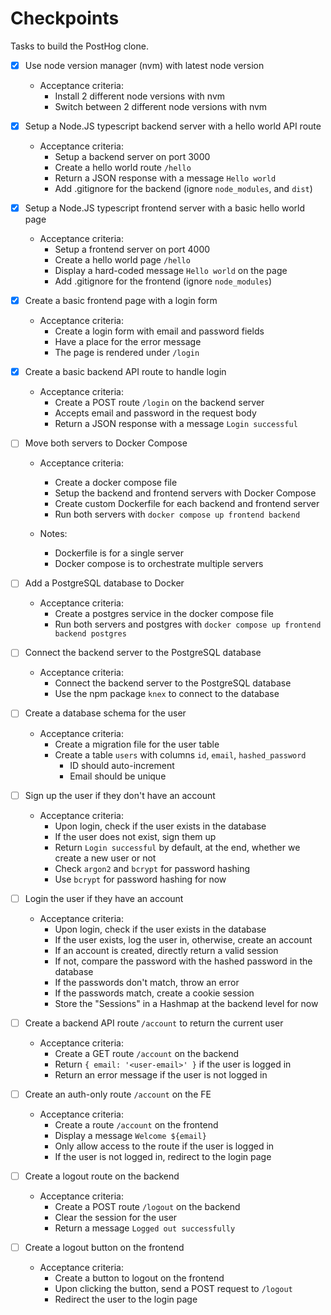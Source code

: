 # Checkpoints

Tasks to build the PostHog clone.

- [x] Use node version manager (nvm) with latest node version

    * Acceptance criteria:
        * Install 2 different node versions with nvm
        * Switch between 2 different node versions with nvm

- [x] Setup a Node.JS typescript backend server with a hello world API route

    * Acceptance criteria:
        * Setup a backend server on port 3000
        * Create a hello world route `/hello`
        * Return a JSON response with a message `Hello world`
        * Add .gitignore for the backend (ignore `node_modules`, and `dist`) 

- [x] Setup a Node.JS typescript frontend server with a basic hello world page

    * Acceptance criteria:
        * Setup a frontend server on port 4000
        * Create a hello world page `/hello`
        * Display a hard-coded message `Hello world` on the page
        * Add .gitignore for the frontend (ignore `node_modules`)

- [x] Create a basic frontend page with a login form

    * Acceptance criteria:
        * Create a login form with email and password fields
        * Have a place for the error message
        * The page is rendered under `/login`

- [x] Create a basic backend API route to handle login

    * Acceptance criteria:
        * Create a POST route `/login` on the backend server
        * Accepts email and password in the request body
        * Return a JSON response with a message `Login successful`

- [ ] Move both servers to Docker Compose

    * Acceptance criteria:
        * Create a docker compose file
        * Setup the backend and frontend servers with Docker Compose
        * Create custom Dockerfile for each backend and frontend server
        * Run both servers with `docker compose up frontend backend`

    * Notes:
        * Dockerfile is for a single server
        * Docker compose is to orchestrate multiple servers

- [ ] Add a PostgreSQL database to Docker

    * Acceptance criteria:
        * Create a postgres service in the docker compose file
        * Run both servers and postgres with `docker compose up frontend backend postgres`

- [ ] Connect the backend server to the PostgreSQL database

    * Acceptance criteria:
        * Connect the backend server to the PostgreSQL database
        * Use the npm package `knex` to connect to the database 

- [ ] Create a database schema for the user

    * Acceptance criteria:
        * Create a migration file for the user table
        * Create a table `users` with columns `id`, `email`, `hashed_password`
            * ID should auto-increment
            * Email should be unique

- [ ] Sign up the user if they don't have an account

    * Acceptance criteria:
        * Upon login, check if the user exists in the database
        * If the user does not exist, sign them up
        * Return `Login successful` by default, at the end, whether we create a new user or not
        * Check `argon2` and `bcrypt` for password hashing
        * Use `bcrypt` for password hashing for now

- [ ] Login the user if they have an account

    * Acceptance criteria:
        * Upon login, check if the user exists in the database
        * If the user exists, log the user in, otherwise, create an account
        * If an account is created, directly return a valid session
        * If not, compare the password with the hashed password in the database
        * If the passwords don't match, throw an error
        * If the passwords match, create a cookie session
        * Store the "Sessions" in a Hashmap at the backend level for now

- [ ] Create a backend API route `/account` to return the current user

    * Acceptance criteria:
        * Create a GET route `/account` on the backend
        * Return `{ email: '<user-email>' }` if the user is logged in
        * Return an error message if the user is not logged in

- [ ] Create an auth-only route `/account` on the FE

    * Acceptance criteria:
        * Create a route `/account` on the frontend
        * Display a message `Welcome ${email}`
        * Only allow access to the route if the user is logged in
        * If the user is not logged in, redirect to the login page


- [ ] Create a logout route on the backend

    * Acceptance criteria:
        * Create a POST route `/logout` on the backend
        * Clear the session for the user
        * Return a message `Logged out successfully`

- [ ] Create a logout button on the frontend

    * Acceptance criteria:
        * Create a button to logout on the frontend
        * Upon clicking the button, send a POST request to `/logout`
        * Redirect the user to the login page
